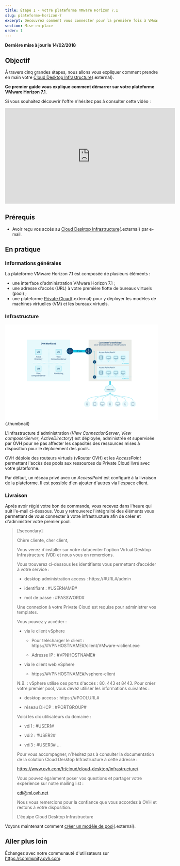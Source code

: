 ```yaml
---
title: Étape 1 - votre plateforme VMware Horizon 7.1
slug: plateforme-horizon-7
excerpt: Découvrez comment vous connecter pour la première fois à VMware Horizon 7.1
section: Mise en place
order: 1
---
```


**Dernière mise à jour le 14/02/2018**

## Objectif

À travers cinq grandes étapes, nous allons vous expliquer comment prendre en main votre [Cloud Desktop Infrastructure](https://www.ovh.com/fr/cloud/cloud-desktop/infrastructure/){.external}.

**Ce premier guide vous explique comment démarrer sur votre plateforme VMware Horizon 7.1**.

Si vous souhaitez découvrir l'offre n'hésitez pas à consulter cette vidéo :

<iframe width="560" height="315" src="https://www.youtube.com/embed/cFnpnANQHzQ?rel=0" frameborder="0" allow="autoplay; encrypted-media" allowfullscreen></iframe>

## Prérequis

- Avoir reçu vos accès au [Cloud Desktop Infrastructure](https://www.ovh.com/fr/cloud/cloud-desktop/infrastructure/){.external} par e-mail.

## En pratique

### Informations générales

La plateforme VMware Horizon 7.1 est composée de plusieurs éléments :

- une interface d'administration VMware Horizon 7.1 ;
- une adresse d'accès (URL) à votre première flotte de bureaux virtuels (pool) ;
- une plateforme [Private Cloud](https://www.ovh.com/fr/private-cloud/){.external} pour y déployer les modèles de machines virtuelles (VM) et les bureaux virtuels.


### Infrastructure

![infrastructure de VMware Horizon 7.1](images/1200.png){.thumbnail}

L'infrastructure d'administration (*View ConnectionServer*, *View composerServer*, *ActiveDirectory*) est déployée, administrée et supervisée par OVH pour ne pas affecter les capacités des ressources mises à disposition pour le déploiement des pools.

OVH déploie des routeurs virtuels (vRouter OVH) et les *AccessPoint* permettant l'accès des pools aux ressources du Private Cloud livré avec votre plateforme.

Par défaut, un réseau privé avec un *AccessPoint* est configuré à la livraison de la plateforme. Il est possible d'en ajouter d'autres via l'espace client.


### Livraison

Après avoir réglé votre bon de commande, vous recevez dans l'heure qui suit l'e-mail ci-dessous. Vous y retrouverez l'intégralité des éléments vous permettant de vous connecter à votre infrastructure afin de créer et d'administrer votre premier pool. 

> [!secondary]
>
> Chère cliente, cher client,
>
> Vous venez d'installer sur votre datacenter l'option Virtual Desktop Infrastructure (VDI) et nous vous en remercions.
>
> 
> Vous trouverez ci-dessous les identifiants vous permettant d’accéder à votre service :
>
> 
> * desktop administration access : https://#URL#/admin
> 
> * identifiant : #USERNAME#
> 
> * mot de passe : #PASSWORD#
> 
> 
> Une connexion à votre Private Cloud est requise pour administrer vos templates.
>
> Vous pouvez y accéder :
> 
> - via le client vSphere
> 
>   * Pour télécharger le client : https://#VPNHOSTNAME#/client/VMware-viclient.exe
> 
>   * Adresse IP : #VPNHOSTNAME#
>
> 
> - via le client web vSphere
> 
>   *  https://#VPNHOSTNAME#/vsphere-client
>
> N.B. : vSphere utilise ces ports d'accès : 80, 443 et 8443. Pour créer votre premier pool, vous devez utiliser les informations suivantes :
>
> 
> * desktop access : https://#POOLURL#
> 
> * réseau DHCP : #PORTGROUP#
>
> 
> Voici les dix utilisateurs du domaine :
> 
> * vdi1 : #USER1#
> 
> * vdi2 : #USER2#
> 
> * vdi3 : #USER3#
> ...
>
> 
> Pour vous accompagner, n’hésitez pas à consulter la documentation de la solution Cloud Desktop Infrastructure à cette adresse :
> 
>  
> https://www.ovh.com/fr/cloud/cloud-desktop/infrastructure/
>
> 
> Vous pouvez également poser vos questions et partager votre expérience sur notre mailing list :
>
> 
> cdi@ml.ovh.net
> 
>  
> Nous vous remercions pour la confiance que vous accordez à OVH et restons à votre disposition.
> 
> L'équipe Cloud Desktop Infrastructure
> 


Voyons maintenant comment [créer un modèle de pool](https://docs.ovh.com/fr/cloud-desktop-infrastructure/create-pool/){.external}.


## Aller plus loin

Échangez avec notre communauté d'utilisateurs sur <https://community.ovh.com>.